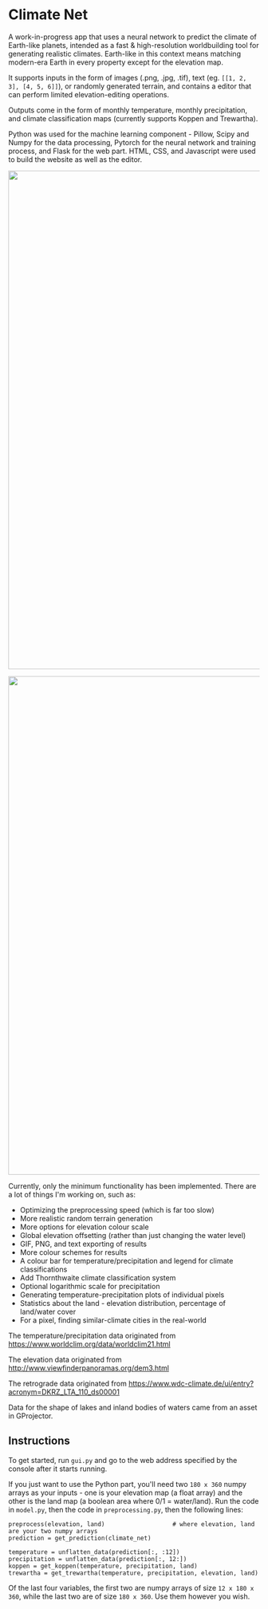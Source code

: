 # Climate Net

A work-in-progress app that uses a neural network to predict the climate of Earth-like planets, intended as a fast & high-resolution worldbuilding tool for generating realistic climates. Earth-like in this context means matching modern-era Earth in every property except for the elevation map.

It supports inputs in the form of images (.png, .jpg, .tif), text (eg. `[[1, 2, 3], [4, 5, 6]]`), or randomly generated terrain, and contains a editor that can perform limited elevation-editing operations.

Outputs come in the form of monthly temperature, monthly precipitation, and climate classification maps (currently supports Koppen and Trewartha).

Python was used for the machine learning component - Pillow, Scipy and Numpy for the data processing, Pytorch for the neural network and training process, and Flask for the web part. HTML, CSS, and Javascript were used to build the website as well as the editor.

<p align="center">
<img src="gifs/editing.gif" width="1000px">
</p>

<p align="center">
<img src="gifs/results.gif" width="1000px">
</p>

Currently, only the minimum functionality has been implemented. There are a lot of things I'm working on, such as:

- Optimizing the preprocessing speed (which is far too slow)
- More realistic random terrain generation
- More options for elevation colour scale
- Global elevation offsetting (rather than just changing the water level)
- GIF, PNG, and text exporting of results
- More colour schemes for results
- A colour bar for temperature/precipitation and legend for climate classifications
- Add Thornthwaite climate classification system
- Optional logarithmic scale for precipitation
- Generating temperature-precipitation plots of individual pixels
- Statistics about the land - elevation distribution, percentage of land/water cover
- For a pixel, finding similar-climate cities in the real-world

The temperature/precipitation data originated from https://www.worldclim.org/data/worldclim21.html

The elevation data originated from http://www.viewfinderpanoramas.org/dem3.html

The retrograde data originated from https://www.wdc-climate.de/ui/entry?acronym=DKRZ_LTA_110_ds00001

Data for the shape of lakes and inland bodies of waters came from an asset in GProjector.

## Instructions

To get started, run `gui.py` and go to the web address specified by the console after it starts running.

If you just want to use the Python part, you'll need two `180 x 360` numpy arrays as your inputs - one is your elevation map (a float array) and the other is the land map (a boolean area where 0/1 = water/land). Run the code in `model.py`, then the code in `preprocessing.py`, then the following lines:

```
preprocess(elevation, land)                   # where elevation, land are your two numpy arrays
prediction = get_prediction(climate_net)

temperature = unflatten_data(prediction[:, :12])
precipitation = unflatten_data(prediction[:, 12:])
koppen = get_koppen(temperature, precipitation, land)
trewartha = get_trewartha(temperature, precipitation, elevation, land)
```

Of the last four variables, the first two are numpy arrays of size `12 x 180 x 360`, while the last two are of size `180 x 360`. Use them however you wish.
